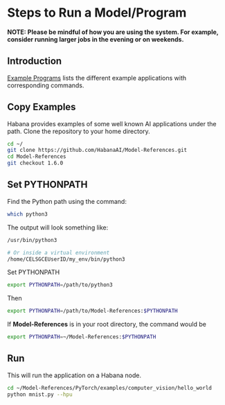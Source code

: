 # Steps to Run a Model/Program

**NOTE:  Please be mindful of how you are using the system.
For example, consider running larger jobs in the evening or on weekends.**

## Introduction

[Example Programs](Example-Programs.md) lists the different example applications with
corresponding commands.

## Copy Examples

Habana provides examples of some well known AI applications under the path. Clone the repository to your home directory.

```bash
cd ~/
git clone https://github.com/HabanaAI/Model-References.git
cd Model-References
git checkout 1.6.0
```

## Set PYTHONPATH

Find the Python path using the command:

```bash
which python3
```

The output will look something like:

```bash
/usr/bin/python3

# Or inside a virtual environment
/home/CELSGCEUserID/my_env/bin/python3
```

Set PYTHONPATH

```bash
export PYTHONPATH=/path/to/python3
```

Then

```bash
export PYTHONPATH=/path/to/Model-References:$PYTHONPATH
```

If **Model-References** is in your root directory, the command would be

```bash
export PYTHONPATH=~/Model-References:$PYTHONPATH
```

## Run

This will run the application on a Habana node.

```bash
cd ~/Model-References/PyTorch/examples/computer_vision/hello_world
python mnist.py --hpu
```
